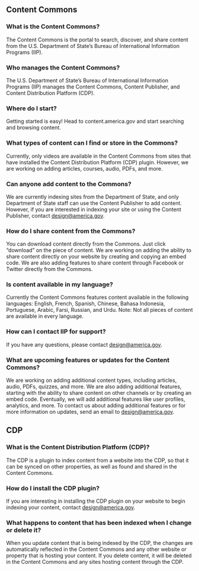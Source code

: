 ## Content Commons

### What is the Content Commons?

The Content Commons is the portal to search, discover, and share content from the U.S. Department of State’s Bureau of International Information Programs (IIP).

### Who manages the Content Commons?

The U.S. Department of State’s Bureau of International Information Programs (IIP) manages the Content Commons, Content Publisher, and Content Distribution Platform (CDP).

### Where do I start?

Getting started is easy! Head to content.america.gov and start searching and browsing content.

### What types of content can I find or store in the Commons?

Currently, only videos are available in the Content Commons from sites that have installed the Content Distribution Platform (CDP) plugin. However, we are working on adding articles, courses, audio, PDFs, and more.

### Can anyone add content to the Commons?

We are currently indexing sites from the Department of State, and only Department of State staff can use the Content Publisher to add content. However, if you are interested in indexing your site or using the Content Publisher, contact [design@america.gov](mailto:design@america.gov).

### How do I share content from the Commons?

You can download content directly from the Commons. Just click “download” on the piece of content. We are working on adding the ability to share content directly on your website by creating and copying an embed code. We are also adding features to share content through Facebook or Twitter directly from the Commons.

### Is content available in my language?

Currently the Content Commons features content available in the following languages: English, French, Spanish, Chinese, Bahasa Indonesia, Portuguese, Arabic, Farsi, Russian, and Urdu. Note: Not all pieces of content are available in every language. 

### How can I contact IIP for support?

If you have any questions, please contact [design@america.gov](mailto:design@america.gov).

### What are upcoming features or updates for the Content Commons?

We are working on adding additional content types, including articles, audio, PDFs, quizzes, and more. We are also adding additional features, starting with the ability to share content on other channels or by creating an embed code. Eventually, we will add additional features like user profiles, analytics, and more. To contact us about adding additional features or for more information on updates, send an email to [design@america.gov](mailto:design@america.gov).

## CDP

### What is the Content Distribution Platform (CDP)?

The CDP is a plugin to index content from a website into the CDP, so that it can be synced on other properties, as well as found and shared in the Content Commons.

### How do I install the CDP plugin?

If you are interesting in installing the CDP plugin on your website to begin indexing your content, contact [design@america.gov](mailto:design@america.gov).

### What happens to content that has been indexed when I change or delete it?

When you update content that is being indexed by the CDP, the changes are automatically reflected in the Content Commons and any other website or property that is hosting your content. If you delete content, it will be deleted in the Content Commons and any sites hosting content through the CDP. 
